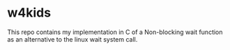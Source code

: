 # w4kids
This repo contains my implementation in C of a Non-blocking wait function as an alternative to the linux wait system call.

